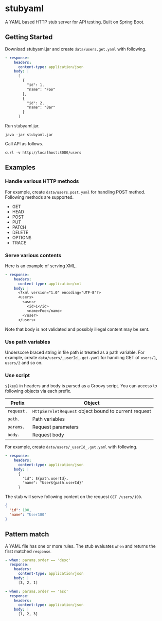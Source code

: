 # stubyaml

A YAML based HTTP stub server for API testing.
Built on Spring Boot.


## Getting Started

Download stubyaml.jar and create `data/users.get.yaml` with following.

```yaml
- response:
    headers:
      content-type: application/json
    body: |
      [
        {
          "id": 1,
          "name": "Foo"
        },
        {
          "id": 2,
          "name": "Bar"
        }
      ]
```

Run stubyaml.jar.

```
java -jar stubyaml.jar
```

Call API as follows.

```
curl -v http://localhost:8080/users
```


## Examples

### Handle various HTTP methods

For example, create `data/users.post.yaml` for handling POST method.
Following methods are supported.

- GET
- HEAD
- POST
- PUT
- PATCH
- DELETE
- OPTIONS
- TRACE


### Serve various contents

Here is an example of serving XML.

```yaml
- response:
    headers:
      content-type: application/xml
    body: |
      <?xml version="1.0" encoding="UTF-8"?>
      <users>
        <user>
          <id>1</id>
          <name>Foo</name>
        </user>
      </users>
```

Note that body is not validated and possibly illegal content may be sent.


### Use path variables

Underscore braced string in file path is treated as a path variable.
For example, create `data/users/_userId_.get.yaml` for handling GET of `users/1`, `users/2` and so on.


### Use script

`${key}` in headers and body is parsed as a Groovy script.
You can access to following objects via each prefix.

Prefix      | Object
------------|-------
`request.`  | `HttpServletRequest` object bound to current request
`path.`     | Path variables
`params.`   | Request parameters
`body.`     | Request body

For example, create `data/users/_userId_.get.yaml` with following.

```yaml
- response:
    headers:
      content-type: application/json
    body: |
      {
        "id": ${path.userId},
        "name": "User${path.userId}"
      }
```

The stub will serve following content on the request `GET /users/100`.

```json
{
  "id": 100,
  "name": "User100"
}
```


## Pattern match

A YAML file has one or more rules.
The stub evaluates `when` and returns the first matched `response`.

```yaml
- when: params.order == 'desc'
  response:
    headers:
      content-type: application/json
    body: |
      [3, 2, 1]

- when: params.order == 'asc'
  response:
    headers:
      content-type: application/json
    body: |
      [1, 2, 3]
```
